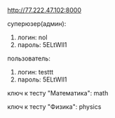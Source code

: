 http://77.222.47.102:8000

суперюзер(админ):
1) логин: nol
2) пароль: 5ELtWll1

пользователь:
1) логин: testtt
2) пароль: 5ELtWll1

ключ к тесту "Математика": math

ключ к тесту "Физика": physics
